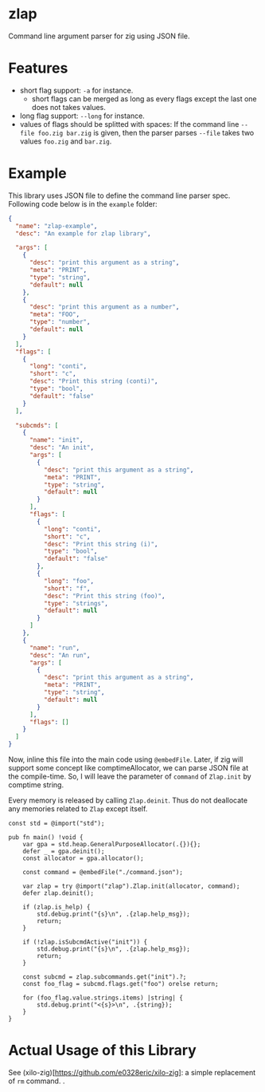 # zlap
Command line argument parser for zig using JSON file.

# Features
- short flag support: `-a` for instance.
    - short flags can be merged as long as every flags except the last one does not takes values.
- long flag support: `--long` for instance.
- values of flags should be splitted with spaces:
  If the command line `--file foo.zig bar.zig` is given, then the parser parses `--file` takes
  two values `foo.zig` and `bar.zig`.

# Example
This library uses JSON file to define the command line parser spec.
Following code below is in the `example` folder:
```json
{
  "name": "zlap-example",
  "desc": "An example for zlap library",

  "args": [
    {
      "desc": "print this argument as a string",
      "meta": "PRINT",
      "type": "string",
      "default": null
    },
    {
      "desc": "print this argument as a number",
      "meta": "FOO",
      "type": "number",
      "default": null
    }
  ],
  "flags": [
    {
      "long": "conti",
      "short": "c",
      "desc": "Print this string (conti)",
      "type": "bool",
      "default": "false"
    }
  ],

  "subcmds": [
    {
      "name": "init",
      "desc": "An init",
      "args": [
        {
          "desc": "print this argument as a string",
          "meta": "PRINT",
          "type": "string",
          "default": null
        }
      ],
      "flags": [
        {
          "long": "conti",
          "short": "c",
          "desc": "Print this string (i)",
          "type": "bool",
          "default": "false"
        },
        {
          "long": "foo",
          "short": "f",
          "desc": "Print this string (foo)",
          "type": "strings",
          "default": null
        }
      ]
    },
    {
      "name": "run",
      "desc": "An run",
      "args": [
        {
          "desc": "print this argument as a string",
          "meta": "PRINT",
          "type": "string",
          "default": null
        }
      ],
      "flags": []
    }
  ]
}
```

Now, inline this file into the main code using `@embedFile`. Later, if zig will support some
concept like comptimeAllocator, we can parse JSON file at the compile-time.
So, I will leave the parameter of `command` of `Zlap.init` by comptime string.

Every memory is released by calling `Zlap.deinit`. Thus do not deallocate any memories related to
`Zlap` except itself.

```zig
const std = @import("std");

pub fn main() !void {
    var gpa = std.heap.GeneralPurposeAllocator(.{}){};
    defer _ = gpa.deinit();
    const allocator = gpa.allocator();

    const command = @embedFile("./command.json");

    var zlap = try @import("zlap").Zlap.init(allocator, command);
    defer zlap.deinit();

    if (zlap.is_help) {
        std.debug.print("{s}\n", .{zlap.help_msg});
        return;
    }

    if (!zlap.isSubcmdActive("init")) {
        std.debug.print("{s}\n", .{zlap.help_msg});
        return;
    }

    const subcmd = zlap.subcommands.get("init").?;
    const foo_flag = subcmd.flags.get("foo") orelse return;

    for (foo_flag.value.strings.items) |string| {
        std.debug.print("<{s}>\n", .{string});
    }
}
```

# Actual Usage of this Library
See (xilo-zig)[https://github.com/e0328eric/xilo-zig]: a simple replacement of `rm` command.
.
